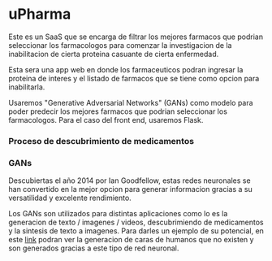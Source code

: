 # uPharma

Este es un SaaS que se encarga de filtrar los mejores farmacos que podrian seleccionar los farmacologos para comenzar la investigacion de la inabilitacion de cierta proteina casuante de cierta enfermedad. 


Esta sera una app web en donde los farmaceuticos podran ingresar la proteina de interes y el listado de farmacos que se tiene como opcion para inabilitarla. 


Usaremos "Generative Adversarial Networks" (GANs) como modelo para poder predecir los mejores farmacos que podrian seleccionar los farmacologos. Para el caso del front end, usaremos Flask.

### Proceso de descubrimiento de medicamentos



### GANs

Descubiertas el año 2014 por Ian Goodfellow, estas redes neuronales se han convertido en la mejor opcion para generar informacion gracias a su versatilidad y excelente rendimiento.

Los GANs son utilizados para distintas aplicaciones como lo es la generacion de texto / imagenes / videos, descubrimiendo de medicamentos y la sintesis de texto a imagenes. Para darles un ejemplo de su potencial, en este [link](https://www.thispersondoesnotexist.com/) podran ver la generacion de caras de humanos que no existen y son generados gracias a este tipo de red neuronal.



